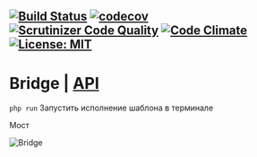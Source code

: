 [![Build Status](https://travis-ci.org/Jagepard/PhpDesignPatterns-Bridge.svg?branch=master)](https://travis-ci.org/Jagepard/PhpDesignPatterns-Bridge)
[![codecov](https://codecov.io/gh/Jagepard/PhpDesignPatterns-Bridge/branch/master/graph/badge.svg)](https://codecov.io/gh/Jagepard/PhpDesignPatterns-Bridge)
[![Scrutinizer Code Quality](https://scrutinizer-ci.com/g/Jagepard/PhpDesignPatterns-Bridge/badges/quality-score.png?b=master)](https://scrutinizer-ci.com/g/Jagepard/PhpDesignPatterns-Bridge/?branch=master)
[![Code Climate](https://codeclimate.com/github/Jagepard/PhpDesignPatterns-Bridge/badges/gpa.svg)](https://codeclimate.com/github/Jagepard/PhpDesignPatterns-Bridge)
[![License: MIT](https://img.shields.io/badge/license-MIT-498e7f.svg)](https://mit-license.org/)
-----

# Bridge | [API](https://github.com/Jagepard/PhpDesignPatterns-Bridge/blob/master/docs.md "Documentation API")
```php run``` Запустить исполнение шаблона в терминале

Мост

![Bridge](https://github.com/Jagepard/PhpDesignPatterns-Bridge/blob/master/UML.png)
